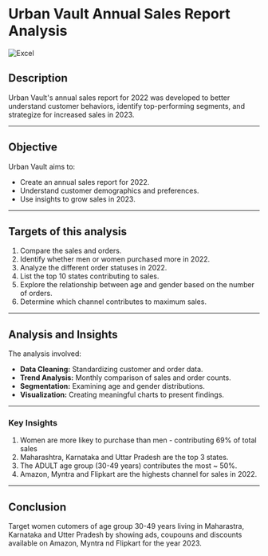 # **Urban Vault Annual Sales Report Analysis**
![Excel](https://img.shields.io/badge/Tool-Excel-green)

## **Description**
Urban Vault's annual sales report for 2022 was developed to better understand customer behaviors, identify top-performing segments, and strategize for increased sales in 2023.


---

## **Objective**
Urban Vault aims to:
- Create an annual sales report for 2022.
- Understand customer demographics and preferences.
- Use insights to grow sales in 2023.

---

## **Targets of this analysis**
1. Compare the sales and orders.
2. Identify whether men or women purchased more in 2022.
3. Analyze the different order statuses in 2022.
4. List the top 10 states contributing to sales.
5. Explore the relationship between age and gender based on the number of orders.
6. Determine which channel contributes to maximum sales.

---

## **Analysis and Insights**
The analysis involved:
- **Data Cleaning:** Standardizing customer and order data.
- **Trend Analysis:** Monthly comparison of sales and order counts.
- **Segmentation:** Examining age and gender distributions.
- **Visualization:** Creating meaningful charts to present findings.

---

### **Key Insights**
1. Women are more likey to purchase than men - contributing 69% of total sales
2. Maharashtra, Karnataka and Uttar Pradesh are the top 3 states.
3. The ADULT age group (30-49 years) contributes the most ~ 50%.
4. Amazon, Myntra and Flipkart are the highests channel for sales in 2022.

---

## **Conclusion**
Target women cutomers of age group 30-49 years living in Maharastra, Karnataka and Utter Pradesh by showing ads, coupouns and discounts available on Amazon, Myntra nd Flipkart for the year 2023.

